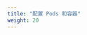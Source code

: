```yaml
---
title: "配置 Pods 和容器"
weight: 20
---
```


<!--
title: "Configure Pods and Containers"
weight: 20
-->

